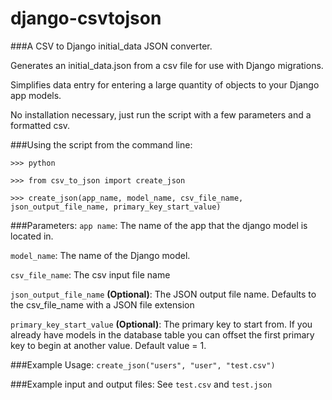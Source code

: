 django-csvtojson
==================

###A CSV to Django initial_data JSON converter.

Generates an initial_data.json from a csv file for use with Django migrations.

Simplifies data entry for entering a large quantity of objects to your Django app models.


No installation necessary, just run the script with a few parameters and a formatted csv.

###Using the script from the command line:

`>>> python`

`>>> from csv_to_json import create_json`

`>>> create_json(app_name, model_name, csv_file_name, json_output_file_name, primary_key_start_value)`

###Parameters:
`app name`:
The name of the app that the django model is located in.


`model_name`:
The name of the Django model.


`csv_file_name`:
The csv input file name


`json_output_file_name` **(Optional)**:
The JSON output file name. Defaults to the csv_file_name with a JSON file extension


`primary_key_start_value` **(Optional)**:
The primary key to start from. If you already have models in the database table you can offset the first primary key to begin at another value. Default value = 1.


###Example Usage:
`create_json("users", "user", "test.csv")`


###Example input and output files:
See `test.csv` and `test.json`